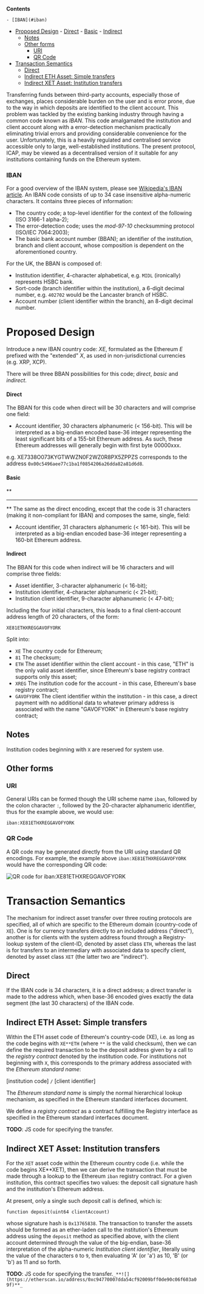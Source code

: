 <!-- START doctoc generated TOC please keep comment here to allow auto update -->
<!-- DON'T EDIT THIS SECTION, INSTEAD RE-RUN doctoc TO UPDATE -->
**Contents**

    - [IBAN](#iban)
- [Proposed Design](#proposed-design)
      - [Direct](#direct)
      - [Basic](#basic)
      - [Indirect](#indirect)
  - [Notes](#notes)
  - [Other forms](#other-forms)
    - [URI](#uri)
    - [QR Code](#qr-code)
- [Transaction Semantics](#transaction-semantics)
  - [Direct](#direct-1)
  - [Indirect ETH Asset: Simple transfers](#indirect-eth-asset-simple-transfers)
  - [Indirect XET Asset: Institution transfers](#indirect-xet-asset-institution-transfers)

<!-- END doctoc generated TOC please keep comment here to allow auto update -->

Transferring funds between third-party accounts, especially those of exchanges, places considerable burden on the user and is error prone, due to the way in which deposits are identified to the client account. This problem was tackled by the existing banking industry through having a common code known as *IBAN*. This code amalgamated the institution and client account along with a error-detection mechanism practically eliminating trivial errors and providing considerable convenience for the user. Unfortunately, this is a heavily regulated and centralised service accessible only to large, well-established institutions. The present protocol, ICAP, may be viewed as a decentralised version of it suitable for any institutions containing funds on the Ethereum system.

### IBAN

For a good overview of the IBAN system, please see [Wikipedia's IBAN article](https://en.wikipedia.org/wiki/International_Bank_Account_Number). An IBAN code consists of up to 34 case insensitive alpha-numeric characters. It contains three pieces of information:

- The country code; a top-level identifier for the context of the following (ISO 3166-1 alpha-2);
- The error-detection code; uses the *mod-97-10* checksumming protocol (ISO/IEC 7064:2003);
- The basic bank account number (BBAN); an identifier of the institution, branch and client account, whose composition is dependent on the aforementioned country.

For the UK, the BBAN is composed of:

- Institution identifier, 4-character alphabetical, e.g. `MIDL` (ironically) represents HSBC bank.
- Sort-code (branch identifier within the institution), a 6-digit decimal number, e.g. `402702` would be the Lancaster branch of HSBC.
- Account number (client identifier within the branch), an 8-digit decimal number.

# Proposed Design

Introduce a new IBAN country code: *XE*, formulated as the Ethereum *E* prefixed with the "extended" *X*, as used in non-jurisdictional currencies (e.g. XRP, XCP).

There will be three BBAN possibilities for this code; *direct*, *basic* and *indirect*.

#### Direct

The BBAN for this code when direct will be 30 characters and will comprise one field:

- Account identifier, 30 characters alphanumeric (< 156-bit). This will be interpreted as a big-endian encoded base-36 integer representing the least significant bits of a 155-bit Ethereum address. As such, these Ethereum addresses will generally begin with first byte 00000xxx.

e.g. XE7338O073KYGTWWZN0F2WZ0R8PX5ZPPZS corresponds to the address `0x00c5496aee77c1ba1f0854206a26dda82a81d6d8`.

#### Basic
**
***
**
The same as the direct encoding, except that the code is 31 characters (making it non-compliant for IBAN) and composes the same, single, field:

- Account identifier, 31 characters alphanumeric (< 161-bit). This will be interpreted as a big-endian encoded base-36 integer representing a 160-bit Ethereum address.

#### Indirect 

The BBAN for this code when indirect will be 16 characters and will comprise three fields:

- Asset identifier, 3-character alphanumeric (< 16-bit);
- Institution identifier, 4-character alphanumeric (< 21-bit);
- Institution client identifier, 9-character alphanumeric (< 47-bit);

Including the four initial characters, this leads to a final client-account address length of 20 characters, of the form:

```
XE81ETHXREGGAVOFYORK
```

Split into:

- `XE` The country code for Ethereum;
- `81` The checksum;
- `ETH` The asset identifier within the client account - in this case, "ETH" is the only valid asset identifier, since Ethereum's base registry contract supports only this asset;
- `XREG` The institution code for the account - in this case, Ethereum's base registry contract;
- `GAVOFYORK` The client identifier within the institution - in this case, a direct payment with no additional data to whatever primary address is associated with the name "GAVOFYORK" in Ethereum's base registry contract;

## Notes

Institution codes beginning with `X` are reserved for system use.

## Other forms

### URI

General URIs can be formed though the URI scheme name `iban`, followed by the colon character `:`, followed by the 20-character alphanumeric identifier, thus for the example above, we would use:

```
iban:XE81ETHXREGGAVOFYORK
```

### QR Code

A QR code may be generated directly from the URI using standard QR encodings. For example, the example above `iban:XE81ETHXREGGAVOFYORK` would have the corresponding QR code:

![QR code for iban:XE81ETHXREGGAVOFYORK](http://opensecrecy.com/qr-XE81ETHXREGGAVOFYORK.gif)

# Transaction Semantics

The mechanism for indirect asset transfer over three routing protocols are specified, all of which are specific to the Ethereum domain (country-code of `XE`). One is for currency transfers directly to an included address ("direct"), another is for clients with the system address found through a Registry-lookup system of the client-ID, denoted by asset class `ETH`, whereas the last is for transfers to an intermediary with associated data to specify client, denoted by asset class `XET` (the latter two are "indirect").

## Direct

If the IBAN code is 34 characters, it is a direct address; a direct transfer is made to the address which, when base-36 encoded gives exactly the data segment (the last 30 characters) of the IBAN code.

## Indirect ETH Asset: Simple transfers

Within the ETH asset code of Ethereum's country-code (XE), i.e. as long as the code begins with `XE**ETH` (where `**` is the valid checksum), then we can define the required transaction to be the deposit address given by a call to the *registry contract* denoted by the institution code. For institutions not beginning with `X`, this corresponds to the primary address associated with the *Ethereum standard name*:

[institution code] `/` [client identifier]

The *Ethereum standard name* is simply the normal hierarchical lookup mechanism, as specified in the Ethereum standard interfaces document.

We define a *registry contract* as a contract fulfilling the Registry interface as specified in the Ethereum standard interfaces document.

**TODO**: JS code for specifying the transfer.

## Indirect XET Asset: Institution transfers

For the `XET` asset code within the Ethereum country code (i.e. while the code begins XE**XET), then we can derive the transaction that must be made through a lookup to the Ethereum `iban` registry contract. For a given institution, this contract specifies two values: the deposit call signature hash and the institution's Ethereum address.

At present, only a single such deposit call is defined, which is:

```
function deposit(uint64 clientAccount)
```

whose signature hash is `0x13765838`. The transaction to transfer the assets should be formed as an ether-laden call to the institution's Ethereum address using the `deposit` method as specified above, with the client account determined through the value of the big-endian, base-36 interpretation of the alpha-numeric *Institution client identifier*, literally using the value of the characters `0` to `9`, then evaluating 'A' (or 'a') as 10, 'B' (or 'b') as 11 and so forth.

**TODO**: JS code for specifying the transfer.`_**![](https://etherscan.io/address/0xc94770007dda54cf92009bff0de90c06f603a09f)**_`